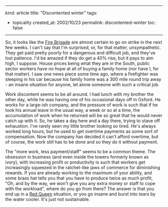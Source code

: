 -----
kind: article
title: "Discontented winter"
tags:
- topicality
created_at: 2002/10/23
permalink: discontented-winter
toc: false
-----

<p>So, it looks like the <a href="http://news.bbc.co.uk/1/hi/uk_politics/2351861.stm">Fire Brigade</a> are almost certain to go on strike in the next few weeks. I can't say that I'm surprised, or, for that matter, unsympathetic. They get paid pretty poorly for a dangerous and difficult job, and they've lost patience. I'd be amazed if they do get a 40% rise, but it pays to aim high, I suppose. House prices being what they are in the South, public sector workers have no hope at all of buying a family home (nor have I, for that matter). I saw one news piece some time ago, where a firefighter was sleeping in his car because his family home was a 300 mile round trip away - an insane situation for anyone, let alone someone with such a critical job.</p>

<p>Work discontent seems to be all around. I had lunch with my brother the other day, while he was having one of his occasional days off in Oxford. He works for a large-ish company, and the pressure of work is such that if he took his annual leave in the usual way, a week or so at a time, the accumulation of work when he returned will be so great that he would never catch up with it. So, he takes a day here and a day there, trying to stave off exhaustion. I've rarely seen my little brother looking so tired. He's always worked long hours, but he used to get overtime payments as some sort of compensation. Now the company has decided it can't afford overtime, but of course, the work still has to be done and so they do it without payment.</p>

<p>The "more work, less payment/staff" seems to be a common theme. The obsession in business (and even inside the towers formerly known as ivory), with increasing profit or productivity is such that workers get increasingly squeezed in the ratchet-like jaws of commerce for diminishing rewards. If you are already working to the maximum of your ability, and some brass hat tells you that you have to produce twice as much profit, "Oh, and by the way, we won't give you any extra money or staff to cope with the workload", where do you go from there? The answer is that you end up in a <a href="http://sunflower.bio.indiana.edu/~clively/Research/Red_Queen%20hyp.html">Red Queen</a> situation, or you go insane and burst into tears by the water cooler. It's just not sustainable.</p>

